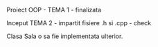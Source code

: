 Proiect OOP - TEMA 1 - finalizata

Inceput TEMA 2 - impartit fisiere .h si .cpp - check


Clasa Sala o sa fie implementata ulterior.
